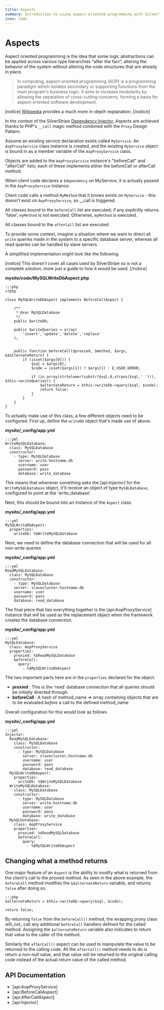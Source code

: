 ```yaml
---
title: Aspects
summary: Introduction to using aspect-oriented programming with SilverStripe.
icon: code
---
```

# Aspects

Aspect oriented programming is the idea that some logic abstractions can be applied across various type hierarchies 
"after the fact", altering the behavior of the system without altering the code structures that are already in place. 

> In computing, aspect-oriented programming (AOP) is a programming paradigm which isolates secondary or supporting 
> functions from the main program's business logic. It aims to increase modularity by allowing the separation of 
> cross-cutting concerns, forming a basis for aspect-oriented software development.

[notice]
[Wikipedia](http://en.wikipedia.org/wiki/Aspect-oriented_programming) provides a much more in-depth explanation.
[/notice]

In the context of the SilverStripe [Dependency Injector](injector), Aspects are achieved thanks to PHP's `__call` magic 
method combined with the `Proxy` Design Pattern.

Assume an existing service declaration exists called `MyService`. An `AopProxyService` class instance is created, and 
the existing `MyService` object is bound in as a member variable of the `AopProxyService` class.

Objects are added to the `AopProxyService` instance's "beforeCall" and "afterCall" lists; each of these implements 
either the beforeCall or afterCall method.

When client code declares a `$dependency` on MyService, it is actually passed in the `AopProxyService` instance.

Client code calls a method `MyMethod` that it knows exists on `MyService` - this doesn't exist on `AopProxyService`, so 
__call is triggered.

All classes bound to the `beforeCall` list are executed; if any explicitly returns 'false', `myMethod` is not executed.
Otherwise, `myMethod` is executed. 

All classes bound to the `afterCall` list are executed.

To provide some context, imagine a situation where we want to direct all `write` queries made in the system to a 
specific database server, whereas all read queries can be handled by slave servers. 

A simplified implementation might look like the following.

[notice]
This doesn't cover all cases used by SilverStripe so is not a complete solution, more just a guide to how it would be 
used. 
[/notice]

**mysite/code/MySQLWriteDbAspect.php**

	:::php
	<?php

	class MySQLWriteDbAspect implements BeforeCallAspect {

		/**
		 * @var MySQLDatabase
		 */
		public $writeDb;
		
		public $writeQueries = array(
			'insert','update','delete','replace'
		);


		public function beforeCall($proxied, $method, $args, &$alternateReturn) {
			if (isset($args[0])) {
				$sql = $args[0];
				$code = isset($args[1]) ? $args[1] : E_USER_ERROR;

				if (in_array(strtolower(substr($sql,0,strpos($sql,' '))), $this->writeQueries)) {
					$alternateReturn = $this->writeDb->query($sql, $code);
					return false;
				}
			}
		}
	}

To actually make use of this class, a few different objects need to be configured. First up, define the `writeDb`
object that's made use of above.

**mysite/_config/app.yml**

	:::yml
	WriteMySQLDatabase:
	  class: MySQLDatabase
	  constructor:
	    - type: MySQLDatabase
	      server: write.hostname.db
	      username: user
	      password: pass
	      database: write_database

This means that whenever something asks the [api:Injector] for the `WriteMySQLDatabase` object, it'll receive an object 
of type `MySQLDatabase`, configured to point at the 'write_database'.

Next, this should be bound into an instance of the `Aspect` class

**mysite/_config/app.yml**

	:::yml
	MySQLWriteDbAspect:
	  properties:
	    writeDb: %$WriteMySQLDatabase


Next, we need to define the database connection that will be used for all non-write queries

**mysite/_config/app.yml**
	
	:::yml
	ReadMySQLDatabase:
	  class: MySQLDatabase
	  constructor:
	    - type: MySQLDatabase
	    server: slavecluster.hostname.db
	    username: user
	    password: pass
	    database: read_database

The final piece that ties everything together is the [api:AopProxyService] instance that will be used as the replacement
object when the framework creates the database connection.

**mysite/_config/app.yml**
	
	:::yml
	MySQLDatabase:
	  class: AopProxyService
	  properties:
	    proxied: %$ReadMySQLDatabase
	    beforeCall:
	      query: 
	        - %$MySQLWriteDbAspect

The two important parts here are in the `properties` declared for the object.

- **proxied** : This is the 'read' database connection that all queries should be initially directed through.
- **beforeCall** : A hash of method\_name => array containing objects that are to be evaluated _before_ a call to the 
defined method\_name

Overall configuration for this would look as follows

**mysite/_config/app.yml**
	
	:::yml
	Injector:
	  ReadMySQLDatabase:
	    class: MySQLDatabase
	    constructor:
	      - type: MySQLDatabase
	        server: slavecluster.hostname.db
	        username: user
	        password: pass
	        database: read_database
	  MySQLWriteDbAspect:
	    properties:
	      writeDb: %$WriteMySQLDatabase
	  WriteMySQLDatabase:
	    class: MySQLDatabase
	    constructor:
	      - type: MySQLDatabase
	        server: write.hostname.db
	        username: user
	        password: pass
	        database: write_database
	  MySQLDatabase:
	    class: AopProxyService
	    properties:
	      proxied: %$ReadMySQLDatabase
	      beforeCall:
	        query: 
	          - %$MySQLWriteDbAspect


## Changing what a method returns

One major feature of an `Aspect` is the ability to modify what is returned from the client's call to the proxied method.
As seen in the above example, the `beforeCall` method modifies the `&$alternateReturn` variable, and returns `false` 
after doing so. 
	
	:::php
	$alternateReturn = $this->writeDb->query($sql, $code);

	return false;

By returning `false` from the `beforeCall()` method, the wrapping proxy class will_not_ call any additional `beforeCall`
handlers defined for the called method. Assigning the `$alternateReturn` variable also indicates to return that value
to the caller of the method. 

Similarly the `afterCall()` aspect can be used to manipulate the value to be returned to the calling code. All the
`afterCall()` method needs to do is return a non-null value, and that value will be returned to the original calling 
code instead of the actual return value of the called method. 


## API Documentation

* [api:AopProxyService]
* [api:BeforeCallAspect]
* [api:AfterCallAspect]
* [api:Injector]
